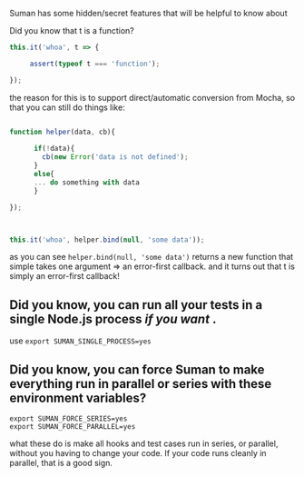 

Suman has some hidden/secret features that will be helpful to know about


Did you know that t is a function?

```js
this.it('whoa', t => {

     assert(typeof t === 'function');

});

```

the reason for this is to support direct/automatic conversion from Mocha, so that you can still do things like:


```js

function helper(data, cb){
    
      if(!data){
        cb(new Error('data is not defined');
      }
      else{
      ... do something with data
      }

});



this.it('whoa', helper.bind(null, 'some data'));


```

as you can see ```helper.bind(null, 'some data')``` returns a new function that simple takes one argument => an error-first callback.
and it turns out that t is simply an error-first callback!




## Did you know, you can run all your tests in a single Node.js process <i> if you want </i>.

use ```export SUMAN_SINGLE_PROCESS=yes```


## Did you know, you can force Suman to make everything run in parallel or series with these environment variables?

```
export SUMAN_FORCE_SERIES=yes
export SUMAN_FORCE_PARALLEL=yes
```

what these do is make all hooks and test cases run in series, or parallel, without you having to change your code. If your
code runs cleanly in parallel, that is a good sign.